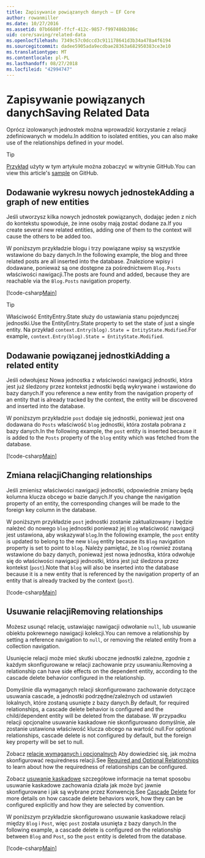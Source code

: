 ```yaml
---
title: Zapisywanie powiązanych danych — EF Core
author: rowanmiller
ms.date: 10/27/2016
ms.assetid: 07b6680f-ffcf-412c-9857-f997486b386c
uid: core/saving/related-data
ms.openlocfilehash: 7349c57c0dccd3c911178641d3b34a478a4f6194
ms.sourcegitcommit: dadee5905ada9ecdbae28363a682950383ce3e10
ms.translationtype: MT
ms.contentlocale: pl-PL
ms.lasthandoff: 08/27/2018
ms.locfileid: "42994747"
---
```

# <a name="saving-related-data"></a><span data-ttu-id="a592f-102">Zapisywanie powiązanych danych</span><span class="sxs-lookup"><span data-stu-id="a592f-102">Saving Related Data</span></span>

<span data-ttu-id="a592f-103">Oprócz izolowanych jednostek można wprowadzić korzystanie z relacji zdefiniowanych w modelu.</span><span class="sxs-lookup"><span data-stu-id="a592f-103">In addition to isolated entities, you can also make use of the relationships defined in your model.</span></span>

> [!TIP]  
> <span data-ttu-id="a592f-104">[Przykład](https://github.com/aspnet/EntityFramework.Docs/tree/master/samples/core/Saving/Saving/RelatedData/) użyty w tym artykule można zobaczyć w witrynie GitHub.</span><span class="sxs-lookup"><span data-stu-id="a592f-104">You can view this article's [sample](https://github.com/aspnet/EntityFramework.Docs/tree/master/samples/core/Saving/Saving/RelatedData/) on GitHub.</span></span>

## <a name="adding-a-graph-of-new-entities"></a><span data-ttu-id="a592f-105">Dodawanie wykresu nowych jednostek</span><span class="sxs-lookup"><span data-stu-id="a592f-105">Adding a graph of new entities</span></span>

<span data-ttu-id="a592f-106">Jeśli utworzysz kilka nowych jednostek powiązanych, dodając jeden z nich do kontekstu spowoduje, że inne osoby mają zostać dodane za.</span><span class="sxs-lookup"><span data-stu-id="a592f-106">If you create several new related entities, adding one of them to the context will cause the others to be added too.</span></span>

<span data-ttu-id="a592f-107">W poniższym przykładzie blogu i trzy powiązane wpisy są wszystkie wstawione do bazy danych.</span><span class="sxs-lookup"><span data-stu-id="a592f-107">In the following example, the blog and three related posts are all inserted into the database.</span></span> <span data-ttu-id="a592f-108">Znalezione wpisy i dodawane, ponieważ są one dostępne za pośrednictwem `Blog.Posts` właściwości nawigacji.</span><span class="sxs-lookup"><span data-stu-id="a592f-108">The posts are found and added, because they are reachable via the `Blog.Posts` navigation property.</span></span>

[!code-csharp[Main](../../../samples/core/Saving/Saving/RelatedData/Sample.cs#AddingGraphOfEntities)]

> [!TIP]  
> <span data-ttu-id="a592f-109">Właściwość EntityEntry.State służy do ustawiania stanu pojedynczej jednostki.</span><span class="sxs-lookup"><span data-stu-id="a592f-109">Use the EntityEntry.State property to set the state of just a single entity.</span></span> <span data-ttu-id="a592f-110">Na przykład `context.Entry(blog).State = EntityState.Modified`.</span><span class="sxs-lookup"><span data-stu-id="a592f-110">For example, `context.Entry(blog).State = EntityState.Modified`.</span></span>

## <a name="adding-a-related-entity"></a><span data-ttu-id="a592f-111">Dodawanie powiązanej jednostki</span><span class="sxs-lookup"><span data-stu-id="a592f-111">Adding a related entity</span></span>

<span data-ttu-id="a592f-112">Jeśli odwołujesz Nowa jednostka z właściwości nawigacji jednostki, która jest już śledzony przez kontekst jednostki będą wykrywane i wstawione do bazy danych.</span><span class="sxs-lookup"><span data-stu-id="a592f-112">If you reference a new entity from the navigation property of an entity that is already tracked by the context, the entity will be discovered and inserted into the database.</span></span>

<span data-ttu-id="a592f-113">W poniższym przykładzie `post` dodaje się jednostki, ponieważ jest ona dodawana do `Posts` właściwość `blog` jednostki, która została pobrana z bazy danych.</span><span class="sxs-lookup"><span data-stu-id="a592f-113">In the following example, the `post` entity is inserted because it is added to the `Posts` property of the `blog` entity which was fetched from the database.</span></span>

[!code-csharp[Main](../../../samples/core/Saving/Saving/RelatedData/Sample.cs#AddingRelatedEntity)]

## <a name="changing-relationships"></a><span data-ttu-id="a592f-114">Zmiana relacji</span><span class="sxs-lookup"><span data-stu-id="a592f-114">Changing relationships</span></span>

<span data-ttu-id="a592f-115">Jeśli zmienisz właściwości nawigacji jednostki, odpowiednie zmiany będą kolumna klucza obcego w bazie danych.</span><span class="sxs-lookup"><span data-stu-id="a592f-115">If you change the navigation property of an entity, the corresponding changes will be made to the foreign key column in the database.</span></span>

<span data-ttu-id="a592f-116">W poniższym przykładzie `post` jednostki zostanie zaktualizowany i będzie należeć do nowego `blog` jednostki ponieważ jej `Blog` właściwość nawigacji jest ustawiona, aby wskazywał `blog`.</span><span class="sxs-lookup"><span data-stu-id="a592f-116">In the following example, the `post` entity is updated to belong to the new `blog` entity because its `Blog` navigation property is set to point to `blog`.</span></span> <span data-ttu-id="a592f-117">Należy pamiętać, że `blog` również zostaną wstawione do bazy danych, ponieważ jest nowa jednostka, która odwołuje się do właściwości nawigacji jednostki, która jest już śledzona przez kontekst (`post`).</span><span class="sxs-lookup"><span data-stu-id="a592f-117">Note that `blog` will also be inserted into the database because it is a new entity that is referenced by the navigation property of an entity that is already tracked by the context (`post`).</span></span>

[!code-csharp[Main](../../../samples/core/Saving/Saving/RelatedData/Sample.cs#ChangingRelationships)]

## <a name="removing-relationships"></a><span data-ttu-id="a592f-118">Usuwanie relacji</span><span class="sxs-lookup"><span data-stu-id="a592f-118">Removing relationships</span></span>

<span data-ttu-id="a592f-119">Możesz usunąć relację, ustawiając nawigacji odwołanie `null`, lub usuwanie obiektu pokrewnego nawigacji kolekcji.</span><span class="sxs-lookup"><span data-stu-id="a592f-119">You can remove a relationship by setting a reference navigation to `null`, or removing the related entity from a collection navigation.</span></span>

<span data-ttu-id="a592f-120">Usunięcie relacji może mieć skutki uboczne jednostki zależne, zgodnie z każdym skonfigurowane w relacji zachowanie przy usuwaniu.</span><span class="sxs-lookup"><span data-stu-id="a592f-120">Removing a relationship can have side effects on the dependent entity, according to the cascade delete behavior configured in the relationship.</span></span>

<span data-ttu-id="a592f-121">Domyślnie dla wymaganych relacji skonfigurowano zachowanie dotyczące usuwania cascade, a jednostki podrzędne/zależnych od ustawień lokalnych, które zostaną usunięte z bazy danych.</span><span class="sxs-lookup"><span data-stu-id="a592f-121">By default, for required relationships, a cascade delete behavior is configured and the child/dependent entity will be deleted from the database.</span></span> <span data-ttu-id="a592f-122">W przypadku relacji opcjonalne usuwanie kaskadowe nie skonfigurowano domyślnie, ale zostanie ustawiona właściwość klucza obcego na wartość null.</span><span class="sxs-lookup"><span data-stu-id="a592f-122">For optional relationships, cascade delete is not configured by default, but the foreign key property will be set to null.</span></span>

<span data-ttu-id="a592f-123">Zobacz [relacje wymaganych i opcjonalnych](../modeling/relationships.md#required-and-optional-relationships) Aby dowiedzieć się, jak można skonfigurować requiredness relacji.</span><span class="sxs-lookup"><span data-stu-id="a592f-123">See [Required and Optional Relationships](../modeling/relationships.md#required-and-optional-relationships) to learn about how the requiredness of relationships can be configured.</span></span>

<span data-ttu-id="a592f-124">Zobacz [usuwanie kaskadowe](cascade-delete.md) szczegółowe informacje na temat sposobu usuwanie kaskadowe zachowania działa jak może być jawnie skonfigurowane i jak są wybrane przez Konwencję.</span><span class="sxs-lookup"><span data-stu-id="a592f-124">See [Cascade Delete](cascade-delete.md) for more details on how cascade delete behaviors work, how they can be configured explicitly and  how they are selected by convention.</span></span>

<span data-ttu-id="a592f-125">W poniższym przykładzie skonfigurowano usuwanie kaskadowe relacji między `Blog` i `Post`, więc `post` została usunięta z bazy danych.</span><span class="sxs-lookup"><span data-stu-id="a592f-125">In the following example, a cascade delete is configured on the relationship between `Blog` and `Post`, so the `post` entity is deleted from the database.</span></span>

[!code-csharp[Main](../../../samples/core/Saving/Saving/RelatedData/Sample.cs#RemovingRelationships)]
